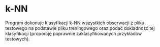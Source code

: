 # k-NN
Program dokonuje klasyfikacji k-NN wszystkich obserwacji z pliku testowego na podstawie pliku treningowego oraz podać dokladność tej klasyfikacji (proporcję poprawnie zaklasyfikowanych przykładów testowych).
